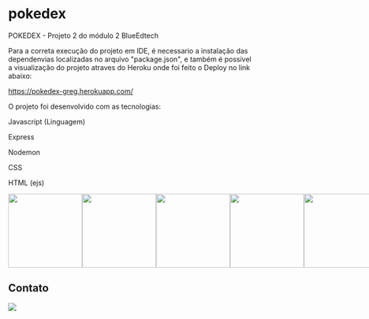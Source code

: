 # pokedex

POKEDEX - Projeto 2 do módulo 2 BlueEdtech


Para a correta execução do projeto em IDE, é necessario a instalação das dependenvias localizadas no arquivo "package.json", e também é possivel a visualização do projeto atraves do Heroku onde foi feito o Deploy no link abaixo:

https://pokedex-greg.herokuapp.com/


O projeto foi desenvolvido com as tecnologias:

Javascript (Linguagem)

Express

Nodemon

CSS

HTML (ejs)


<div style="display: flex;" style="gap: 10;">

<img src="https://raw.githubusercontent.com/tomchen/stack-icons/634d5c036a2a7ca0115c94ab2ce86c7e79e01e13/logos/javascript.svg" height="150" width="150"/>

<img src="https://raw.githubusercontent.com/tomchen/stack-icons/634d5c036a2a7ca0115c94ab2ce86c7e79e01e13/logos/express.svg" height="150" width="150"/>

<img src="https://raw.githubusercontent.com/tomchen/stack-icons/634d5c036a2a7ca0115c94ab2ce86c7e79e01e13/logos/nodemon.svg" height="150" width="150"/>

<img src="https://img.icons8.com/color/144/000000/css3.png" height="150" width="150"/>

<img src="https://img.icons8.com/color/144/000000/html-5--v1.png" height="150" width="150"/>

</div>

## Contato

<a href="https://www.linkedin.com/in/greg%C3%B3rio-neto-a0119b239/" target="_blank"> <img src="https://img.icons8.com/fluency/144/000000/linkedin.png"/></a>